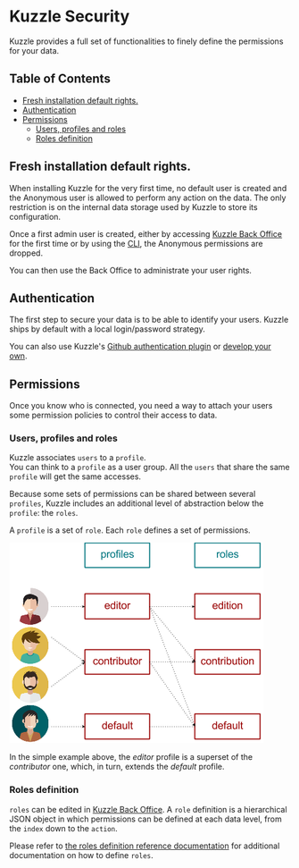 # Kuzzle Security

Kuzzle provides a full set of functionalities to finely define the permissions for your data.

## Table of Contents

<!-- START doctoc generated TOC please keep comment here to allow auto update -->
<!-- DON'T EDIT THIS SECTION, INSTEAD RE-RUN doctoc TO UPDATE -->


- [Fresh installation default rights.](#fresh-installation-default-rights)
- [Authentication](#authentication)
- [Permissions](#permissions)
  - [Users, profiles and roles](#users-profiles-and-roles)
  - [Roles definition](#roles-definition)

<!-- END doctoc generated TOC please keep comment here to allow auto update -->

## Fresh installation default rights.

When installing Kuzzle for the very first time, no default user is created and the Anonymous user is allowed to perform any action on the data. The only restriction is on the internal data storage used by Kuzzle to store its configuration.

Once a first admin user is created, either by accessing [Kuzzle Back Office](https://github.com/kuzzleio/kuzzle-bo) for the first time or by using the [CLI](https://github.com/kuzzleio/kuzzle/tree/master/bin), the Anonymous permissions are dropped.

You can then use the Back Office to administrate your user rights.

## Authentication

The first step to secure your data is to be able to identify your users. Kuzzle ships by default with a local login/password strategy.

You can also use Kuzzle's [Github authentication plugin](https://github.com/kuzzleio/kuzzle-plugin-auth-github) or [develop your own](./authentication.md).

## Permissions

Once you know who is connected, you need a way to attach your users some permission policies to control their access to data.

### Users, profiles and roles

Kuzzle associates `users` to a `profile`.  
You can think to a `profile` as a user group. All the `users` that share the same `profile` will get the same accesses.

Because some sets of permissions can be shared between several `profiles`, Kuzzle includes an additional level of abstraction below the `profile`: the `roles`.

A `profile` is a set of `role`. Each `role` defines a set of permissions.

![Users, profiles and roles](../images/kuzzle_security_readme_profiles-roles.png)

In the simple example above, the *editor* profile is a superset of the *contributor* one, which, in turn, extends the *default* profile.

### Roles definition

`roles` can be edited in [Kuzzle Back Office](https://github.com/kuzzleio/kuzzle-bo). A `role` definition is a hierarchical JSON object in which permissions can be defined at each data level, from the `index` down to the `action`.

Please refer to [the roles definition reference documentation](./roles-reference.md) for additional documentation on how to define `roles`.
